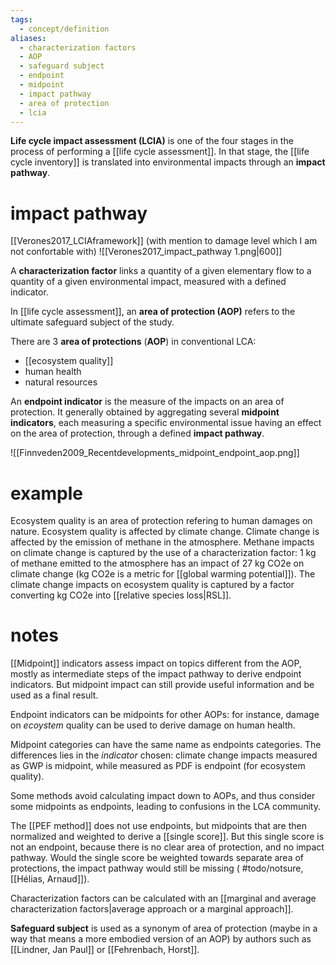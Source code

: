 ```yaml
---
tags:
  - concept/definition
aliases:
  - characterization factors
  - AOP
  - safeguard subject
  - endpoint
  - midpoint
  - impact pathway
  - area of protection
  - lcia
---
```

**Life cycle impact assessment (LCIA)** is one of the four stages in the process of performing a [[life cycle assessment]]. In that stage, the [[life cycle inventory]] is translated into environmental impacts through an **impact pathway**.
# impact pathway
[[Verones2017_LCIAframework]] (with mention to damage level which I am not confortable with)
![[Verones2017_impact_pathway 1.png|600]]

A **characterization factor** links a quantity of a given elementary flow to a quantity of a given environmental impact, measured with a defined indicator. 

In [[life cycle assessment]], an **area of protection (AOP)** refers to the ultimate safeguard subject of the study.

There are 3 **area of protections** (**AOP**) in conventional LCA:
- [[ecosystem quality]]
- human health
- natural resources

An **endpoint indicator** is the measure of the impacts on an area of protection. It generally obtained by aggregating several **midpoint indicators**, each measuring a specific environmental issue having an effect on the area of protection, through a defined **impact pathway**. 

![[Finnveden2009_Recentdevelopments_midpoint_endpoint_aop.png]]

# example
Ecosystem quality is an area of protection refering to human damages on nature.
Ecosystem quality is affected by climate change.
Climate change is affected by the emission of methane in the atmosphere. 
Methane impacts on climate change is captured by the use of a characterization factor: 1 kg of methane emitted to the atmosphere has an impact of 27 kg CO2e on climate change (kg CO2e is a metric for [[global warming potential]]).
The climate change impacts on ecosystem quality is captured by a factor converting kg CO2e into [[relative species loss|RSL]].

# notes
[[Midpoint]] indicators assess impact on topics different from the AOP, mostly as intermediate steps of the impact pathway to derive endpoint indicators. But midpoint impact can still provide useful information and be used as a final result.

Endpoint indicators can be midpoints for other AOPs: for instance, damage on *ecoystem* quality can be used to derive damage on human health.

Midpoint categories can have the same name as endpoints categories. The differences lies in the *indicator* chosen: climate change impacts measured as GWP is midpoint, while measured as PDF is endpoint (for ecosystem quality).

Some methods avoid calculating impact down to AOPs, and thus consider some midpoints as endpoints, leading to confusions in the LCA community.

The [[PEF method]] does not use endpoints, but midpoints that are then normalized and weighted to derive a [[single score]]. But this single score is not an endpoint, because there is no clear area of protection, and no impact pathway. Would the single score be weighted towards separate area of protections, the impact pathway would still be missing ( #todo/notsure, [[Hélias, Arnaud]]).

Characterization factors can be calculated with an [[marginal and average characterization factors|average approach or a marginal approach]].

**Safeguard subject** is used as a synonym of area of protection (maybe in a way that means a more embodied version of an AOP) by authors such as [[Lindner, Jan Paul]] or [[Fehrenbach, Horst]].